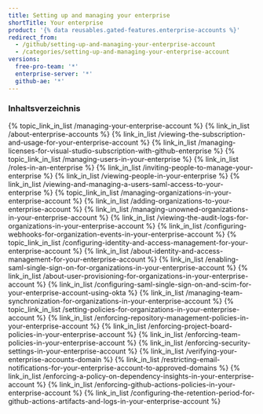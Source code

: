 ```yaml
---
title: Setting up and managing your enterprise
shortTitle: Your enterprise
product: '{% data reusables.gated-features.enterprise-accounts %}'
redirect_from:
  - /github/setting-up-and-managing-your-enterprise-account
  - /categories/setting-up-and-managing-your-enterprise-account
versions:
  free-pro-team: '*'
  enterprise-server: '*'
  github-ae: '*'
---
```



### Inhaltsverzeichnis

{% topic_link_in_list /managing-your-enterprise-account %}
    {% link_in_list /about-enterprise-accounts %}
    {% link_in_list /viewing-the-subscription-and-usage-for-your-enterprise-account %}
    {% link_in_list /managing-licenses-for-visual-studio-subscription-with-github-enterprise %}
{% topic_link_in_list /managing-users-in-your-enterprise %}
    {% link_in_list /roles-in-an-enterprise %}
    {% link_in_list /inviting-people-to-manage-your-enterprise %}
    {% link_in_list /viewing-people-in-your-enterprise %}
    {% link_in_list /viewing-and-managing-a-users-saml-access-to-your-enterprise %}
{% topic_link_in_list /managing-organizations-in-your-enterprise-account %}
    {% link_in_list /adding-organizations-to-your-enterprise-account %}
    {% link_in_list /managing-unowned-organizations-in-your-enterprise-account %}
    {% link_in_list /viewing-the-audit-logs-for-organizations-in-your-enterprise-account %}
    {% link_in_list /configuring-webhooks-for-organization-events-in-your-enterprise-account %}
{% topic_link_in_list /configuring-identity-and-access-management-for-your-enterprise-account %}
    {% link_in_list /about-identity-and-access-management-for-your-enterprise-account %}
    {% link_in_list /enabling-saml-single-sign-on-for-organizations-in-your-enterprise-account %}
    {% link_in_list /about-user-provisioning-for-organizations-in-your-enterprise-account %}
    {% link_in_list /configuring-saml-single-sign-on-and-scim-for-your-enterprise-account-using-okta %}
    {% link_in_list /managing-team-synchronization-for-organizations-in-your-enterprise-account %}
{% topic_link_in_list /setting-policies-for-organizations-in-your-enterprise-account %}
    {% link_in_list /enforcing-repository-management-policies-in-your-enterprise-account %}
    {% link_in_list /enforcing-project-board-policies-in-your-enterprise-account %}
    {% link_in_list /enforcing-team-policies-in-your-enterprise-account %}
    {% link_in_list /enforcing-security-settings-in-your-enterprise-account %}
    {% link_in_list /verifying-your-enterprise-accounts-domain %}
    {% link_in_list /restricting-email-notifications-for-your-enterprise-account-to-approved-domains %}
    {% link_in_list /enforcing-a-policy-on-dependency-insights-in-your-enterprise-account %}
    {% link_in_list /enforcing-github-actions-policies-in-your-enterprise-account %}
    {% link_in_list /configuring-the-retention-period-for-github-actions-artifacts-and-logs-in-your-enterprise-account %}

